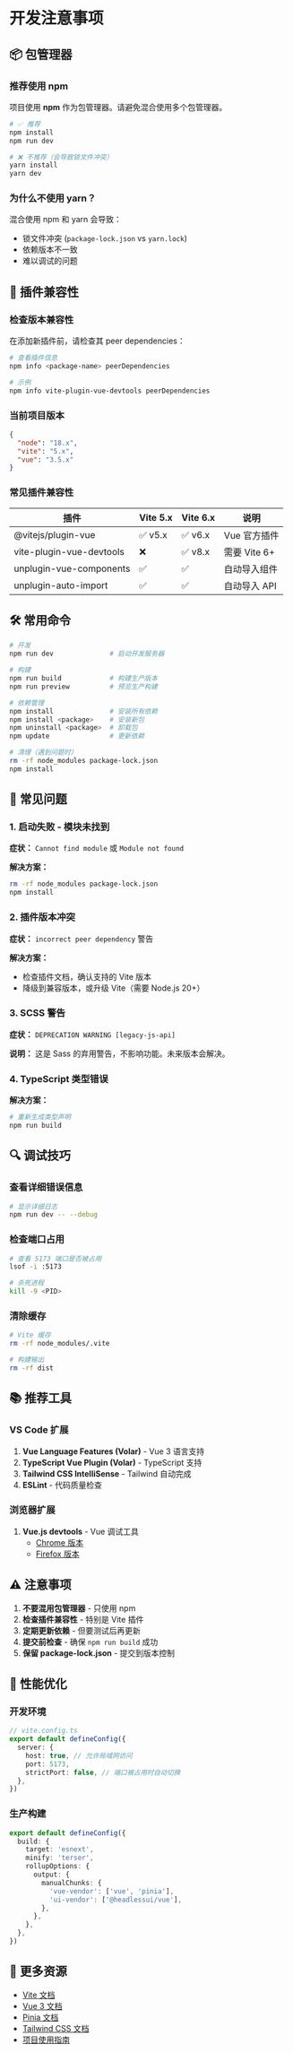 # 开发注意事项

## 📦 包管理器

### 推荐使用 npm

项目使用 **npm** 作为包管理器。请避免混合使用多个包管理器。

```bash
# ✅ 推荐
npm install
npm run dev

# ❌ 不推荐（会导致锁文件冲突）
yarn install
yarn dev
```

### 为什么不使用 yarn？

混合使用 npm 和 yarn 会导致：
- 锁文件冲突 (`package-lock.json` vs `yarn.lock`)
- 依赖版本不一致
- 难以调试的问题

## 🔌 插件兼容性

### 检查版本兼容性

在添加新插件前，请检查其 peer dependencies：

```bash
# 查看插件信息
npm info <package-name> peerDependencies

# 示例
npm info vite-plugin-vue-devtools peerDependencies
```

### 当前项目版本

```json
{
  "node": "18.x",
  "vite": "5.x",
  "vue": "3.5.x"
}
```

### 常见插件兼容性

| 插件 | Vite 5.x | Vite 6.x | 说明 |
|------|----------|----------|------|
| @vitejs/plugin-vue | ✅ v5.x | ✅ v6.x | Vue 官方插件 |
| vite-plugin-vue-devtools | ❌ | ✅ v8.x | 需要 Vite 6+ |
| unplugin-vue-components | ✅ | ✅ | 自动导入组件 |
| unplugin-auto-import | ✅ | ✅ | 自动导入 API |

## 🛠️ 常用命令

```bash
# 开发
npm run dev              # 启动开发服务器

# 构建
npm run build            # 构建生产版本
npm run preview          # 预览生产构建

# 依赖管理
npm install              # 安装所有依赖
npm install <package>    # 安装新包
npm uninstall <package>  # 卸载包
npm update               # 更新依赖

# 清理（遇到问题时）
rm -rf node_modules package-lock.json
npm install
```

## 🐛 常见问题

### 1. 启动失败 - 模块未找到

**症状：** `Cannot find module` 或 `Module not found`

**解决方案：**
```bash
rm -rf node_modules package-lock.json
npm install
```

### 2. 插件版本冲突

**症状：** `incorrect peer dependency` 警告

**解决方案：**
- 检查插件文档，确认支持的 Vite 版本
- 降级到兼容版本，或升级 Vite（需要 Node.js 20+）

### 3. SCSS 警告

**症状：** `DEPRECATION WARNING [legacy-js-api]`

**说明：** 这是 Sass 的弃用警告，不影响功能。未来版本会解决。

### 4. TypeScript 类型错误

**解决方案：**
```bash
# 重新生成类型声明
npm run build
```

## 🔍 调试技巧

### 查看详细错误信息

```bash
# 显示详细日志
npm run dev -- --debug
```

### 检查端口占用

```bash
# 查看 5173 端口是否被占用
lsof -i :5173

# 杀死进程
kill -9 <PID>
```

### 清除缓存

```bash
# Vite 缓存
rm -rf node_modules/.vite

# 构建输出
rm -rf dist
```

## 📚 推荐工具

### VS Code 扩展

1. **Vue Language Features (Volar)** - Vue 3 语言支持
2. **TypeScript Vue Plugin (Volar)** - TypeScript 支持
3. **Tailwind CSS IntelliSense** - Tailwind 自动完成
4. **ESLint** - 代码质量检查

### 浏览器扩展

1. **Vue.js devtools** - Vue 调试工具
   - [Chrome 版本](https://chrome.google.com/webstore/detail/vuejs-devtools/nhdogjmejiglipccpnnnanhbledajbpd)
   - [Firefox 版本](https://addons.mozilla.org/en-US/firefox/addon/vue-js-devtools/)

## ⚠️ 注意事项

1. **不要混用包管理器** - 只使用 npm
2. **检查插件兼容性** - 特别是 Vite 插件
3. **定期更新依赖** - 但要测试后再更新
4. **提交前检查** - 确保 `npm run build` 成功
5. **保留 package-lock.json** - 提交到版本控制

## 🚀 性能优化

### 开发环境

```typescript
// vite.config.ts
export default defineConfig({
  server: {
    host: true, // 允许局域网访问
    port: 5173,
    strictPort: false, // 端口被占用时自动切换
  },
})
```

### 生产构建

```typescript
export default defineConfig({
  build: {
    target: 'esnext',
    minify: 'terser',
    rollupOptions: {
      output: {
        manualChunks: {
          'vue-vendor': ['vue', 'pinia'],
          'ui-vendor': ['@headlessui/vue'],
        },
      },
    },
  },
})
```

## 📖 更多资源

- [Vite 文档](https://cn.vitejs.dev/)
- [Vue 3 文档](https://cn.vuejs.org/)
- [Pinia 文档](https://pinia.vuejs.org/zh/)
- [Tailwind CSS 文档](https://tailwindcss.com/)
- [项目使用指南](./GUIDE.md)

